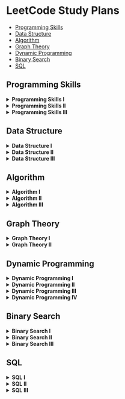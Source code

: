 # LeetCode Study Plans

-   [Programming Skills](#programming-skills)
-   [Data Structure](#data-structure)
-   [Algorithm](#algorithm)
-   [Graph Theory](#graph-theory)
-   [Dynamic Programming](#dynamic-programming)
-   [Binary Search](#binary-search)
-   [SQL](#sql)

## Programming Skills

<details>
	<summary><b>Programming Skills I</b></summary>
	<ul>
		<li>1523. Count Odd Numbers in an Interval Range - *COMPLETED*</li>
		<li>1491. Average Salary Excluding the Minimum and Maximum Salary - *COMPLETED*</li>
		<li>0191. Number of 1 Bits - *COMPLETED*</li>
		<li>1281. Subtract the Product and Sum of Digits of an Integer - *COMPLETED*</li>
		<li>0976. Largest Perimeter Triangle - *COMPLETED*</li>
		<li>1779. Find Nearest Point That Has the Same X or Y Coordinate - *COMPLETED*</li>
		<li>1822. Sign of the Product of an Array - *COMPLETED*</li>
		<li>1502. Can Make Arithmetic Progression From Sequence - *COMPLETED*</li>
		<li>0202. Happy Number - *COMPLETED*</li>
		<li>1790. Check if One String Swap Can Make Strings Equal - *COMPLETED*</li>
		<li>0589. N-ary Tree Preorder Traversal - *COMPLETED*</li>
		<li>0496. Next Greater Element I - Разобрать</li>
		<li>1232. Check If It Is a Straight Line - *COMPLETED*</li>
		<li>1588. Sum of All Odd Length Subarrays - *COMPLETED*</li>
		<li>0283. Move Zeroes - *COMPLETED*</li>
		<li>1672. Richest Customer Wealth - *COMPLETED*</li>
		<li>1572. Matrix Diagonal Sum - *COMPLETED*</li>
		<li>0566. Reshape the Matrix </li>
		<li>1768. Merge Strings Alternately - *COMPLETED*</li>
		<li>1678. Goal Parser Interpretation - *COMPLETED*</li>
		<li>0389. Find the Difference - *COMPLETED*</li>
		<li>0709. To Lower Case - *COMPLETED*</li>
		<li>1309. Decrypt String from Alphabet to Integer Mapping - *COMPLETED*</li>
		<li>0953. Verifying an Alien Dictionary - *COMPLETED*</li>
		<li>1290. Convert Binary Number in a Linked List to Integer - *COMPLETED*</li>
		<li>0876. Middle of the Linked List - *COMPLETED*</li>
		<li>0104. Maximum Depth of Binary Tree - *COMPLETED*</li>
		<li>0404. Sum of Left Leaves</li>
		<li>1356. Sort Integers by The Number of 1 Bits</li>
		<li>0232. Implement Queue using Stacks</li>
		<li>0242. Valid Anagram</li>
		<li>0217. Contains Duplicate</li>
		<li>1603. Design Parking System</li>
		<li>0303. Range Sum Query - Immutable</li>
	</ul>
</details>
<details>
	<summary><b>Programming Skills II</b></summary>
	<ul>
		<li>0896. Monotonic Array</li>
		<li>0028. Implement strStr()</li>
		<li>0110. Balanced Binary Tree</li>
		<li>0459. Repeated Substring Pattern</li>
		<li>0150. Evaluate Reverse Polish Notation</li>
		<li>0066. Plus One</li>
		<li>1367. Linked List in Binary Tree</li>
		<li>0043. Multiply Strings</li>
		<li>0067. Add Binary</li>
		<li>0989. Add to Array-Form of Integer</li>
		<li>0739. Daily Temperatures</li>
		<li>0058. Length of Last Word</li>
		<li>0048. Rotate Image</li>
		<li>1886. Determine Whether Matrix Can Be Obtained By Rotation</li>
		<li>0054. Spiral Matrix</li>
		<li>0973. K Closest Points to Origin</li>
		<li>1630. Arithmetic Subarrays</li>
		<li>0429. N-ary Tree Level Order Traversal</li>
		<li>0503. Next Greater Element II</li>
		<li>0556. Next Greater Element III</li>
		<li>1376. Time Needed to Inform All Employees</li>
		<li>0049. Group Anagrams</li>
		<li>0438. Find All Anagrams in a String</li>
		<li>0713. Subarray Product Less Than K</li>
		<li>0304. Range Sum Query 2D - Immutable</li>
		<li>0910. Smallest Range II</li>
		<li>0143. Reorder List</li>
		<li>0138. Copy List with Random Pointer</li>
		<li>0002. Add Two Numbers</li>
		<li>0445. Add Two Numbers II</li>
		<li>0061. Rotate List</li>
		<li>0173. Binary Search Tree Iterator</li>
		<li>1845. Seat Reservation Manager</li>
		<li>0860. Lemonade Change</li>
		<li>0155. Min Stack</li>
		<li>0341. Flatten Nested List Iterator</li>
		<li>1797. Design Authentication Manager</li>
		<li>0707. Design Linked List</li>
		<li>0380. Insert Delete GetRandom O(1)</li>
		<li>0622. Design Circular Queue</li>
		<li>0729. My Calendar I</li>
	</ul>
</details>
<details>
	<summary><b>Programming Skills III</b></summary>
	<ul>
		<li>1634. Add Two Polynomials Represented as Linked Lists</li>
		<li>0369. Plus One Linked List</li>
		<li>1836. Remove Duplicates From an Unsorted Linked List</li>
		<li>0426. Convert Binary Search Tree to Sorted Doubly Linked List</li>
		<li>0325. Maximum Size Subarray Sum Equals k</li>
		<li>0209. Minimum Size Subarray Sum</li>
		<li>0525. Contiguous Array</li>
		<li>1798. Maximum Number of Consecutive Values You Can Make</li>
		<li>0255. Verify Preorder Sequence in Binary Search Tree</li>
		<li>0224. Basic Calculator</li>
		<li>0901. Online Stock Span</li>
		<li>0241. Different Ways to Add Parentheses</li>
		<li>0449. Serialize and Deserialize BST</li>
		<li>0008. String to Integer (atoi)</li>
		<li>0148. Sort List</li>
		<li>0023. Merge k Sorted Lists</li>
		<li>0708. Insert into a Sorted Circular Linked List</li>
		<li>0282. Expression Add Operators</li>
		<li>0227. Basic Calculator II</li>
		<li>0772. Basic Calculator III</li>
		<li>0641. Design Circular Deque</li>
		<li>1352. Product of the Last K Numbers</li>
		<li>1597. Build Binary Expression Tree From Infix Expression</li>
		<li>0214. Shortest Palindrome</li>
		<li>0065. Valid Number</li>
		<li>0208. Implement Trie (Prefix Tree)</li>
		<li>1804. Implement Trie II (Prefix Tree)</li>
		<li>0642. Design Search Autocomplete System</li>
		<li>0295. Find Median from Data Stream</li>
		<li>0895. Maximum Frequency Stack</li>
		<li>0146. LRU Cache</li>
		<li>0211. Design Add and Search Words Data Structure</li>
		<li>0297. Serialize and Deserialize Binary Tree</li>
		<li>0281. Zigzag Iterator</li>
		<li>0348. Design Tic-Tac-Toe</li>
		<li>1166. Design File System</li>
		<li>1586. Binary Search Tree Iterator II</li>
		<li>1570. Dot Product of Two Sparse Vectors</li>
		<li>1244. Design A Leaderboard</li>
		<li>1628. Design an Expression Tree With Evaluate Function</li>
		<li>0460. LFU Cache</li>
		<li>0244. Shortest Word Distance II</li>
		<li>0353. Design Snake Game</li>
		<li>0251. Flatten 2D Vector</li>
		<li>1622. Fancy Sequence</li>
		<li>0855. Exam Room</li>
		<li>0635. Design Log Storage System</li>
		<li>0631. Design Excel Sum Formula</li>
		<li>0307. Range Sum Query - Mutable</li>
		<li>0535. Encode and Decode TinyURL</li>
		<li>0431. Encode N-ary Tree to Binary Tree</li>
		<li>0381. Insert Delete GetRandom O(1) - Duplicates allowed</li>
		<li>1396. Design Underground System</li>
		<li>0715. Range Module</li>
	</ul>
</details>

## Data Structure

<details>
	<summary><b>Data Structure I</b></summary>
	<ul>
		<li>0217. Contains Duplicate</li>
		<li>0053. Maximum Subarray</li>
		<li>0001. Two Sum</li>
		<li>0088. Merge Sorted Array</li>
		<li>0350. Intersection of Two Arrays II</li>
		<li>0121. Best Time to Buy and Sell Stock</li>
		<li>0566. Reshape the Matrix</li>
		<li>0118. Pascal's Triangle</li>
		<li>0036. Valid Sudoku</li>
		<li>0074. Search a 2D Matrix</li>
		<li>0387. First Unique Character in a String</li>
		<li>0383. Ransom Note</li>
		<li>0242. Valid Anagram</li>
		<li>0141. Linked List Cycle</li>
		<li>0021. Merge Two Sorted Lists</li>
		<li>0203. Remove Linked List Elements</li>
		<li>0206. Reverse Linked List</li>
		<li>0083. Remove Duplicates from Sorted List</li>
		<li>0020. Valid Parentheses</li>
		<li>0232. Implement Queue using Stacks</li>
		<li>0144. Binary Tree Preorder Traversal</li>
		<li>0094. Binary Tree Inorder Traversal</li>
		<li>0145. Binary Tree Postorder Traversal</li>
		<li>0102. Binary Tree Level Order Traversal</li>
		<li>0104. Maximum Depth of Binary Tree</li>
		<li>0101. Symmetric Tree</li>
		<li>0226. Invert Binary Tree</li>
		<li>0112. Path Sum</li>
		<li>0700. Search in a Binary Search Tree</li>
		<li>0701. Insert into a Binary Search Tree</li>
		<li>0098. Validate Binary Search Tree</li>
		<li>0653. Two Sum IV - Input is a BST</li>
		<li>0235. Lowest Common Ancestor of a Binary Search Tree</li>
	</ul>
</details>
<details>
	<summary><b>Data Structure II</b></summary>
	<ul>
		<li>0136. Single Number</li>
		<li>0169. Majority Element</li>
		<li>0015. 3Sum</li>
		<li>0075. Sort Colors</li>
		<li>0056. Merge Intervals</li>
		<li>0706. Design HashMap</li>
		<li>0119. Pascal's Triangle II</li>
		<li>0048. Rotate Image</li>
		<li>0059. Spiral Matrix II</li>
		<li>0240. Search a 2D Matrix II</li>
		<li>0435. Non-overlapping Intervals</li>
		<li>0334. Increasing Triplet Subsequence</li>
		<li>0238. Product of Array Except Self</li>
		<li>0560. Subarray Sum Equals K</li>
		<li>0415. Add Strings</li>
		<li>0409. Longest Palindrome</li>
		<li>0290. Word Pattern</li>
		<li>0763. Partition Labels</li>
		<li>0049. Group Anagrams</li>
		<li>0043. Multiply Strings</li>
		<li>0187. Repeated DNA Sequences</li>
		<li>0005. Longest Palindromic Substring</li>
		<li>0002. Add Two Numbers</li>
		<li>0142. Linked List Cycle II</li>
		<li>0160. Intersection of Two Linked Lists</li>
		<li>0082. Remove Duplicates from Sorted List II</li>
		<li>0024. Swap Nodes in Pairs</li>
		<li>0707. Design Linked List</li>
		<li>0025. Reverse Nodes in k-Group</li>
		<li>0143. Reorder List</li>
		<li>0155. Min Stack</li>
		<li>1249. Minimum Remove to Make Valid Parentheses</li>
		<li>1823. Find the Winner of the Circular Game</li>
		<li>0108. Convert Sorted Array to Binary Search Tree</li>
		<li>0105. Construct Binary Tree from Preorder and Inorder Traversal</li>
		<li>0103. Binary Tree Zigzag Level Order Traversal</li>
		<li>0199. Binary Tree Right Side View</li>
		<li>0113. Path Sum II</li>
		<li>0450. Delete Node in a BST</li>
		<li>0230. Kth Smallest Element in a BST</li>
		<li>0173. Binary Search Tree Iterator</li>
		<li>0236. Lowest Common Ancestor of a Binary Tree</li>
		<li>0297. Serialize and Deserialize Binary Tree</li>
		<li>0997. Find the Town Judge</li>
		<li>1557. Minimum Number of Vertices to Reach All Nodes</li>
		<li>0841. Keys and Rooms</li>
		<li>0215. Kth Largest Element in an Array</li>
		<li>0347. Top K Frequent Elements</li>
		<li>0451. Sort Characters By Frequency</li>
		<li>0973. K Closest Points to Origin</li>
	</ul>
</details>
<details>
	<summary><b>Data Structure III</b></summary>
	<ul>
		<li>0325. Maximum Size Subarray Sum Equals k</li>
		<li>1151. Minimum Swaps to Group All 1's Together</li>
		<li>1588. Sum of All Odd Length Subarrays</li>
		<li>0452. Minimum Number of Arrows to Burst Balloons</li>
		<li>0128. Longest Consecutive Sequence</li>
		<li>0454. 4Sum II</li>
		<li>0448. Find All Numbers Disappeared in an Array</li>
		<li>1427. Perform String Shifts</li>
		<li>0409. Longest Palindrome</li>
		<li>0187. Repeated DNA Sequences</li>
		<li>0005. Longest Palindromic Substring</li>
		<li>0044. Wildcard Matching</li>
		<li>0214. Shortest Palindrome</li>
		<li>1634. Add Two Polynomials Represented as Linked Lists</li>
		<li>0369. Plus One Linked List</li>
		<li>0148. Sort List</li>
		<li>0138. Copy List with Random Pointer</li>
		<li>0430. Flatten a Multilevel Doubly Linked List</li>
		<li>0281. Zigzag Iterator</li>
		<li>0394. Decode String</li>
		<li>0739. Daily Temperatures</li>
		<li>0042. Trapping Rain Water</li>
		<li>0402. Remove K Digits</li>
		<li>0456. 132 Pattern</li>
		<li>0084. Largest Rectangle in Histogram</li>
		<li>0862. Shortest Subarray with Sum at Least K</li>
		<li>1602. Find Nearest Right Node in Binary Tree</li>
		<li>1469. Find All The Lonely Nodes</li>
		<li>1522. Diameter of N-Ary Tree</li>
		<li>0337. House Robber III</li>
		<li>1325. Delete Leaves With a Given Value</li>
		<li>0366. Find Leaves of Binary Tree</li>
		<li>0124. Binary Tree Maximum Path Sum</li>
		<li>0968. Binary Tree Cameras</li>
		<li>0886. Possible Bipartition</li>
		<li>0787. Cheapest Flights Within K Stops</li>
		<li>0261. Graph Valid Tree</li>
		<li>0547. Number of Provinces</li>
		<li>0990. Satisfiability of Equality Equations</li>
		<li>1319. Number of Operations to Make Network Connected</li>
		<li>0305. Number of Islands II</li>
		<li>1579. Remove Max Number of Edges to Keep Graph Fully Traversable</li>
		<li>0323. Number of Connected Components in an Undirected Graph</li>
		<li>1101. The Earliest Moment When Everyone Become Friends</li>
		<li>0253. Meeting Rooms II</li>
		<li>0023. Merge k Sorted Lists</li>
		<li>0378. Kth Smallest Element in a Sorted Matrix</li>
		<li>0295. Find Median from Data Stream</li>
		<li>0358. Rearrange String k Distance Apart</li>
		<li>0759. Employee Free Time</li>
		<li>0218. The Skyline Problem</li>
		<li>1756. Design Most Recently Used Queue</li>
		<li>0729. My Calendar I</li>
		<li>1606. Find Servers That Handled Most Number of Requests</li>
		<li>0208. Implement Trie (Prefix Tree)</li>
		<li>0211. Design Add and Search Words Data Structure</li>
		<li>1858. Longest Word With All Prefixes</li>
		<li>0212. Word Search II</li>
		<li>0336. Palindrome Pairs</li>
		<li>0642. Design Search Autocomplete System</li>
	</ul>
</details>

## Algorithm

<details>
	<summary><b>Algorithm I</b></summary>
	<ul>
		<li>0704. Binary Search</li>
		<li>0278. First Bad Version</li>
		<li>0035. Search Insert Position</li>
		<li>0977. Squares of a Sorted Array</li>
		<li>0189. Rotate Array</li>
		<li>0283. Move Zeroes</li>
		<li>0167. Two Sum II - Input Array Is Sorted</li>
		<li>0344. Reverse String</li>
		<li>0557. Reverse Words in a String III</li>
		<li>0876. Middle of the Linked List</li>
		<li>0019. Remove Nth Node From End of List</li>
		<li>0003. Longest Substring Without Repeating Characters</li>
		<li>0567. Permutation in String</li>
		<li>0733. Flood Fill</li>
		<li>0695. Max Area of Island</li>
		<li>0617. Merge Two Binary Trees</li>
		<li>0116. Populating Next Right Pointers in Each Node</li>
		<li>0542. 01 Matrix</li>
		<li>0994. Rotting Oranges</li>
		<li>0021. Merge Two Sorted Lists</li>
		<li>0206. Reverse Linked List</li>
		<li>0077. Combinations</li>
		<li>0046. Permutations</li>
		<li>0784. Letter Case Permutation</li>
		<li>0070. Climbing Stairs</li>
		<li>0198. House Robber</li>
		<li>0120. Triangle</li>
		<li>0231. Power of Two</li>
		<li>0191. Number of 1 Bits</li>
		<li>0190. Reverse Bits</li>
		<li>0136. Single Number</li>
	</ul>
</details>
<details>
	<summary><b>Algorithm II</b></summary>
	<ul>
		<li>0034. Find First and Last Position of Element in Sorted Array</li>
		<li>0033. Search in Rotated Sorted Array</li>
		<li>0074. Search a 2D Matrix</li>
		<li>0153. Find Minimum in Rotated Sorted Array</li>
		<li>0162. Find Peak Element</li>
		<li>0082. Remove Duplicates from Sorted List II</li>
		<li>0015. 3Sum</li>
		<li>0844. Backspace String Compare</li>
		<li>0986. Interval List Intersections</li>
		<li>0011. Container With Most Water</li>
		<li>0438. Find All Anagrams in a String</li>
		<li>0713. Subarray Product Less Than K</li>
		<li>0209. Minimum Size Subarray Sum</li>
		<li>0200. Number of Islands</li>
		<li>0547. Number of Provinces</li>
		<li>0117. Populating Next Right Pointers in Each Node II</li>
		<li>0572. Subtree of Another Tree</li>
		<li>1091. Shortest Path in Binary Matrix</li>
		<li>0130. Surrounded Regions</li>
		<li>0797. All Paths From Source to Target</li>
		<li>0078. Subsets</li>
		<li>0090. Subsets II</li>
		<li>0047. Permutations II</li>
		<li>0039. Combination Sum</li>
		<li>0040. Combination Sum II</li>
		<li>0017. Letter Combinations of a Phone Number</li>
		<li>0022. Generate Parentheses</li>
		<li>0079. Word Search</li>
		<li>0213. House Robber II</li>
		<li>0055. Jump Game</li>
		<li>0045. Jump Game II</li>
		<li>0062. Unique Paths</li>
		<li>0005. Longest Palindromic Substring</li>
		<li>0413. Arithmetic Slices</li>
		<li>0091. Decode Ways</li>
		<li>0139. Word Break</li>
		<li>0300. Longest Increasing Subsequence</li>
		<li>0673. Number of Longest Increasing Subsequence</li>
		<li>1143. Longest Common Subsequence</li>
		<li>0583. Delete Operation for Two Strings</li>
		<li>0072. Edit Distance</li>
		<li>0322. Coin Change</li>
		<li>0343. Integer Break</li>
		<li>0201. Bitwise AND of Numbers Range</li>
		<li>0384. Shuffle an Array</li>
		<li>0202. Happy Number</li>
		<li>0149. Max Points on a Line</li>
	</ul>
</details>
<details>
	<summary><b>Algorithm III</b></summary>
	<ul>
		<li>1060. Missing Element in Sorted Array</li>
		<li>1901. Find a Peak Element II</li>
		<li>1231. Divide Chocolate</li>
		<li>1182. Shortest Distance to Target Color</li>
		<li>1229. Meeting Scheduler</li>
		<li>0287. Find the Duplicate Number</li>
		<li>0042. Trapping Rain Water</li>
		<li>1868. Product of Two Run-Length Encoded Arrays</li>
		<li>0159. Longest Substring with At Most Two Distinct Characters</li>
		<li>0340. Longest Substring with At Most K Distinct Characters</li>
		<li>1004. Max Consecutive Ones III</li>
		<li>0239. Sliding Window Maximum</li>
		<li>0076. Minimum Window Substring</li>
		<li>0286. Walls and Gates</li>
		<li>0417. Pacific Atlantic Water Flow</li>
		<li>1469. Find All The Lonely Nodes</li>
		<li>0582. Kill Process</li>
		<li>0863. All Nodes Distance K in Binary Tree</li>
		<li>0752. Open the Lock</li>
		<li>1319. Number of Operations to Make Network Connected</li>
		<li>1368. Minimum Cost to Make at Least One Valid Path in a Grid</li>
		<li>1192. Critical Connections in a Network</li>
		<li>0254. Factor Combinations</li>
		<li>0394. Decode String</li>
		<li>0051. N-Queens</li>
		<li>0037. Sudoku Solver</li>
		<li>0010. Regular Expression Matching</li>
		<li>0241. Different Ways to Add Parentheses</li>
		<li>0301. Remove Invalid Parentheses</li>
		<li>0489. Robot Room Cleaner</li>
		<li>0053. Maximum Subarray</li>
		<li>0004. Median of Two Sorted Arrays</li>
		<li>0315. Count of Smaller Numbers After Self</li>
		<li>0309. Best Time to Buy and Sell Stock with Cooldown</li>
		<li>0714. Best Time to Buy and Sell Stock with Transaction Fee</li>
		<li>0410. Split Array Largest Sum</li>
		<li>0337. House Robber III</li>
		<li>0221. Maximal Square</li>
		<li>0085. Maximal Rectangle</li>
		<li>0486. Predict the Winner</li>
		<li>0131. Palindrome Partitioning</li>
		<li>0132. Palindrome Partitioning II</li>
		<li>0416. Partition Equal Subset Sum</li>
		<li>0983. Minimum Cost For Tickets</li>
		<li>0123. Best Time to Buy and Sell Stock III</li>
		<li>0174. Dungeon Game</li>
		<li>0207. Course Schedule</li>
		<li>0210. Course Schedule II</li>
		<li>0310. Minimum Height Trees</li>
		<li>0329. Longest Increasing Path in a Matrix</li>
		<li>1136. Parallel Courses</li>
		<li>0269. Alien Dictionary</li>
		<li>0260. Single Number III</li>
		<li>0864. Shortest Path to Get All Keys</li>
		<li>0995. Minimum Number of K Consecutive Bit Flips</li>
		<li>1396. Design Underground System</li>
		<li>0146. LRU Cache</li>
		<li>0981. Time Based Key-Value Store</li>
		<li>0715. Range Module</li>
		<li>0460. LFU Cache</li>
	</ul>
</details>

## Graph Theory

<details>
	<summary><b>Graph Theory I</b></summary>
	<ul>
		<li>0733. Flood Fill</li>
		<li>0200. Number of Islands</li>
		<li>0695. Max Area of Island</li>
		<li>1254. Number of Closed Islands</li>
		<li>1020. Number of Enclaves</li>
		<li>1905. Count Sub Islands</li>
		<li>1162. As Far from Land as Possible</li>
		<li>0417. Pacific Atlantic Water Flow</li>
		<li>1091. Shortest Path in Binary Matrix</li>
		<li>0542. 01 Matrix</li>
		<li>0934. Shortest Bridge</li>
		<li>1926. Nearest Exit from Entrance in Maze</li>
		<li>0797. All Paths From Source to Target</li>
		<li>0841. Keys and Rooms</li>
		<li>0547. Number of Provinces</li>
		<li>1319. Number of Operations to Make Network Connected</li>
		<li>1376. Time Needed to Inform All Employees</li>
		<li>0802. Find Eventual Safe States</li>
		<li>1129. Shortest Path with Alternating Colors</li>
		<li>1466. Reorder Routes to Make All Paths Lead to the City Zero</li>
		<li>0847. Shortest Path Visiting All Nodes</li>
		<li>1306. Jump Game III</li>
		<li>1654. Minimum Jumps to Reach Home</li>
		<li>0365. Water and Jug Problem</li>
		<li>0433. Minimum Genetic Mutation</li>
		<li>0752. Open the Lock</li>
		<li>0127. Word Ladder</li>
		<li>0997. Find the Town Judge</li>
		<li>1557. Minimum Number of Vertices to Reach All Nodes</li>
		<li>1615. Maximal Network Rank</li>
		<li>0886. Possible Bipartition</li>
		<li>0785. Is Graph Bipartite?</li>
	</ul>
</details>
<details>
	<summary><b>Graph Theory II</b></summary>
	<ul>
		<li>0261. Graph Valid Tree</li>
		<li>0684. Redundant Connection</li>
		<li>0685. Redundant Connection II</li>
		<li>1579. Remove Max Number of Edges to Keep Graph Fully Traversable</li>
		<li>1101. The Earliest Moment When Everyone Become Friends</li>
		<li>0990. Satisfiability of Equality Equations</li>
		<li>1061. Lexicographically Smallest Equivalent String</li>
		<li>0737. Sentence Similarity II</li>
		<li>1258. Synonymous Sentences</li>
		<li>1202. Smallest String With Swaps</li>
		<li>0721. Accounts Merge</li>
		<li>0839. Similar String Groups</li>
		<li>0305. Number of Islands II</li>
		<li>0924. Minimize Malware Spread</li>
		<li>0928. Minimize Malware Spread II</li>
		<li>1627. Graph Connectivity With Threshold</li>
		<li>1697. Checking Existence of Edge Length Limited Paths</li>
		<li>0352. Data Stream as Disjoint Intervals</li>
		<li>0207. Course Schedule</li>
		<li>0210. Course Schedule II</li>
		<li>0310. Minimum Height Trees</li>
		<li>1136. Parallel Courses</li>
		<li>0269. Alien Dictionary</li>
		<li>1857. Largest Color Value in a Directed Graph</li>
		<li>1591. Strange Printer II</li>
		<li>1203. Sort Items by Groups Respecting Dependencies</li>
		<li>1135. Connecting Cities With Minimum Cost</li>
		<li>1584. Min Cost to Connect All Points</li>
		<li>1168. Optimize Water Distribution in a Village</li>
		<li>0778. Swim in Rising Water</li>
		<li>1489. Find Critical and Pseudo-Critical Edges in Minimum Spanning Tree</li>
		<li>0787. Cheapest Flights Within K Stops</li>
		<li>1631. Path With Minimum Effort</li>
		<li>1514. Path with Maximum Probability</li>
		<li>1928. Minimum Cost to Reach Destination in Time</li>
		<li>1368. Minimum Cost to Make at Least One Valid Path in a Grid</li>
		<li>0743. Network Delay Time</li>
		<li>0505. The Maze II</li>
		<li>0499. The Maze III</li>
		<li>1334. Find the City With the Smallest Number of Neighbors at a Threshold Distance</li>
		<li>1462. Course Schedule IV</li>
		<li>1786. Number of Restricted Paths From First to Last Node</li>
		<li>0323. Number of Connected Components in an Undirected Graph</li>
		<li>0490. The Maze</li>
		<li>0317. Shortest Distance from All Buildings</li>
		<li>1263. Minimum Moves to Move a Box to Their Target Location</li>
		<li>1345. Jump Game IV</li>
		<li>0864. Shortest Path to Get All Keys</li>
		<li>0913. Cat and Mouse</li>
		<li>0694. Number of Distinct Islands</li>
		<li>0834. Sum of Distances in Tree</li>
		<li>1494. Parallel Courses II</li>
		<li>1192. Critical Connections in a Network</li>
	</ul>
</details>

## Dynamic Programming

<details>
	<summary><b>Dynamic Programming I</b></summary>
	<ul>
		<li>0509. Fibonacci Number</li>
		<li>1137. N-th Tribonacci Number</li>
		<li>0070. Climbing Stairs</li>
		<li>0746. Min Cost Climbing Stairs</li>
		<li>0198. House Robber</li>
		<li>0213. House Robber II</li>
		<li>0740. Delete and Earn</li>
		<li>0055. Jump Game</li>
		<li>0045. Jump Game II</li>
		<li>0053. Maximum Subarray</li>
		<li>0918. Maximum Sum Circular Subarray</li>
		<li>0152. Maximum Product Subarray</li>
		<li>1567. Maximum Length of Subarray With Positive Product</li>
		<li>1014. Best Sightseeing Pair</li>
		<li>0121. Best Time to Buy and Sell Stock</li>
		<li>0122. Best Time to Buy and Sell Stock II</li>
		<li>0309. Best Time to Buy and Sell Stock with Cooldown</li>
		<li>0714. Best Time to Buy and Sell Stock with Transaction Fee</li>
		<li>0139. Word Break</li>
		<li>0042. Trapping Rain Water</li>
		<li>0413. Arithmetic Slices</li>
		<li>0091. Decode Ways</li>
		<li>0264. Ugly Number II</li>
		<li>0096. Unique Binary Search Trees</li>
		<li>0118. Pascal's Triangle</li>
		<li>0119. Pascal's Triangle II</li>
		<li>0931. Minimum Falling Path Sum</li>
		<li>0120. Triangle</li>
		<li>1314. Matrix Block Sum</li>
		<li>0304. Range Sum Query 2D - Immutable</li>
		<li>0062. Unique Paths</li>
		<li>0063. Unique Paths II</li>
		<li>0064. Minimum Path Sum</li>
		<li>0221. Maximal Square</li>
		<li>0005. Longest Palindromic Substring</li>
		<li>0516. Longest Palindromic Subsequence</li>
		<li>0300. Longest Increasing Subsequence</li>
		<li>0376. Wiggle Subsequence</li>
		<li>0392. Is Subsequence</li>
		<li>1143. Longest Common Subsequence</li>
		<li>0072. Edit Distance</li>
		<li>0322. Coin Change</li>
		<li>0518. Coin Change 2</li>
		<li>0377. Combination Sum IV</li>
		<li>0343. Integer Break</li>
		<li>0279. Perfect Squares</li>
	</ul>
</details>
<details>
	<summary><b>Dynamic Programming II</b></summary>
	<ul>
		<li>0509. Fibonacci Number</li>
		<li>0070. Climbing Stairs</li>
		<li>0746. Min Cost Climbing Stairs</li>
		<li>0053. Maximum Subarray</li>
		<li>0198. House Robber</li>
		<li>0213. House Robber II</li>
		<li>0256. Paint House</li>
		<li>0265. Paint House II</li>
		<li>0121. Best Time to Buy and Sell Stock</li>
		<li>0714. Best Time to Buy and Sell Stock with Transaction Fee</li>
		<li>0309. Best Time to Buy and Sell Stock with Cooldown</li>
		<li>0152. Maximum Product Subarray</li>
		<li>0487. Max Consecutive Ones II</li>
		<li>0376. Wiggle Subsequence</li>
		<li>1746. Maximum Subarray Sum After One Operation</li>
		<li>1230. Toss Strange Coins</li>
		<li>1143. Longest Common Subsequence</li>
		<li>1035. Uncrossed Lines</li>
		<li>0712. Minimum ASCII Delete Sum for Two Strings</li>
		<li>0300. Longest Increasing Subsequence</li>
		<li>0673. Number of Longest Increasing Subsequence</li>
		<li>1048. Longest String Chain</li>
		<li>0646. Maximum Length of Pair Chain</li>
		<li>0368. Largest Divisible Subset</li>
		<li>0647. Palindromic Substrings</li>
		<li>0005. Longest Palindromic Substring</li>
		<li>1055. Shortest Way to Form String</li>
		<li>0516. Longest Palindromic Subsequence</li>
		<li>0064. Minimum Path Sum</li>
		<li>0562. Longest Line of Consecutive One in Matrix</li>
		<li>1182. Shortest Distance to Target Color</li>
		<li>0343. Integer Break</li>
		<li>0238. Product of Array Except Self</li>
		<li>0139. Word Break</li>
		<li>0254. Factor Combinations</li>
		<li>0329. Longest Increasing Path in a Matrix</li>
		<li>0062. Unique Paths</li>
		<li>0063. Unique Paths II</li>
		<li>0576. Out of Boundary Paths</li>
		<li>0650. 2 Keys Keyboard</li>
		<li>0361. Bomb Enemy</li>
		<li>0096. Unique Binary Search Trees</li>
		<li>1130. Minimum Cost Tree From Leaf Values</li>
		<li>0322. Coin Change</li>
		<li>0518. Coin Change 2</li>
		<li>0039. Combination Sum</li>
		<li>0279. Perfect Squares</li>
		<li>0416. Partition Equal Subset Sum</li>
		<li>0494. Target Sum</li>
	</ul>
</details>
<details>
	<summary><b>Dynamic Programming III</b></summary>
	<ul>
		<li>1884. Egg Drop With 2 Eggs and N Floors</li>
		<li>0887. Super Egg Drop</li>
		<li>0123. Best Time to Buy and Sell Stock III</li>
		<li>0188. Best Time to Buy and Sell Stock IV</li>
		<li>1751. Maximum Number of Events That Can Be Attended II</li>
		<li>1235. Maximum Profit in Job Scheduling</li>
		<li>1259. Handshakes That Don't Cross</li>
		<li>1478. Allocate Mailboxes</li>
		<li>0115. Distinct Subsequences</li>
		<li>0435. Non-overlapping Intervals</li>
		<li>0452. Minimum Number of Arrows to Burst Balloons</li>
		<li>0072. Edit Distance</li>
		<li>1682. Longest Palindromic Subsequence II</li>
		<li>1062. Longest Repeating Substring</li>
		<li>1092. Shortest Common Supersequence</li>
		<li>0010. Regular Expression Matching</li>
		<li>1216. Valid Palindrome III</li>
		<li>0727. Minimum Window Subsequence</li>
		<li>0741. Cherry Pickup</li>
		<li>1463. Cherry Pickup II</li>
		<li>0140. Word Break II</li>
		<li>0351. Android Unlock Patterns</li>
		<li>0688. Knight Probability in Chessboard</li>
		<li>0750. Number Of Corner Rectangles</li>
		<li>0651. 4 Keys Keyboard</li>
		<li>0634. Find the Derangement of An Array</li>
		<li>1692. Count Ways to Distribute Candies</li>
		<li>0418. Sentence Screen Fitting</li>
		<li>0312. Burst Balloons</li>
		<li>1246. Palindrome Removal</li>
		<li>0040. Combination Sum II</li>
		<li>0983. Minimum Cost For Tickets</li>
		<li>1049. Last Stone Weight II</li>
		<li>0879. Profitable Schemes</li>
		<li>0486. Predict the Winner</li>
		<li>1406. Stone Game III</li>
		<li>1510. Stone Game IV</li>
		<li>0464. Can I Win</li>
		<li>1140. Stone Game II</li>
		<li>0698. Partition to K Equal Sum Subsets</li>
		<li>1066. Campus Bikes II</li>
		<li>1434. Number of Ways to Wear Different Hats to Each Other</li>
		<li>0902. Numbers At Most N Given Digit Set</li>
		<li>0600. Non-negative Integers without Consecutive Ones</li>
		<li>1067. Digit Count in Range</li>
		<li>0298. Binary Tree Longest Consecutive Sequence</li>
		<li>0549. Binary Tree Longest Consecutive Sequence II</li>
		<li>0333. Largest BST Subtree</li>
		<li>1273. Delete Tree Nodes</li>
		<li>0568. Maximum Vacation Days</li>
	</ul>
</details>
<details>
	<summary><b>Dynamic Programming IV</b></summary>
	<ul>
		<li>0123. Best Time to Buy and Sell Stock III</li>
		<li>0188. Best Time to Buy and Sell Stock IV</li>
		<li>1751. Maximum Number of Events That Can Be Attended II</li>
		<li>1235. Maximum Profit in Job Scheduling</li>
		<li>1259. Handshakes That Don't Cross</li>
		<li>1478. Allocate Mailboxes</li>
		<li>0032. Longest Valid Parentheses</li>
		<li>1105. Filling Bookcase Shelves</li>
		<li>1277. Count Square Submatrices with All Ones</li>
		<li>0361. Bomb Enemy</li>
		<li>1155. Number of Dice Rolls With Target Sum</li>
		<li>1269. Number of Ways to Stay in the Same Place After Some Steps</li>
		<li>1575. Count All Possible Routes</li>
		<li>1639. Number of Ways to Form a Target String Given a Dictionary</li>
		<li>0940. Distinct Subsequences II</li>
		<li>1866. Number of Ways to Rearrange Sticks With K Sticks Visible</li>
		<li>1420. Build Array Where You Can Find The Maximum Exactly K Comparisons</li>
		<li>0688. Knight Probability in Chessboard</li>
		<li>0837. New 21 Game</li>
		<li>1547. Minimum Cost to Cut a Stick</li>
		<li>1312. Minimum Insertion Steps to Make a String Palindrome</li>
		<li>1278. Palindrome Partitioning III</li>
		<li>1000. Minimum Cost to Merge Stones</li>
		<li>0664. Strange Printer</li>
		<li>0546. Remove Boxes</li>
		<li>0294. Flip Game II</li>
		<li>1406. Stone Game III</li>
		<li>1510. Stone Game IV</li>
		<li>1140. Stone Game II</li>
		<li>0526. Beautiful Arrangement</li>
		<li>1879. Minimum XOR Sum of Two Arrays</li>
		<li>0980. Unique Paths III</li>
		<li>0847. Shortest Path Visiting All Nodes</li>
		<li>1125. Smallest Sufficient Team</li>
		<li>0691. Stickers to Spell Word</li>
		<li>1655. Distribute Repeating Integers</li>
		<li>1349. Maximum Students Taking Exam</li>
		<li>1434. Number of Ways to Wear Different Hats to Each Other</li>
		<li>1799. Maximize Score After N Operations</li>
		<li>1815. Maximum Number of Groups Getting Fresh Donuts</li>
		<li>1012. Numbers With Repeated Digits</li>
		<li>1067. Digit Count in Range</li>
		<li>0865. Smallest Subtree with all the Deepest Nodes</li>
		<li>1372. Longest ZigZag Path in a Binary Tree</li>
		<li>0894. All Possible Full Binary Trees</li>
		<li>0337. House Robber III</li>
		<li>0124. Binary Tree Maximum Path Sum</li>
		<li>1130. Minimum Cost Tree From Leaf Values</li>
		<li>0968. Binary Tree Cameras</li>
		<li>1483. Kth Ancestor of a Tree Node</li>
		<li>1425. Constrained Subsequence Sum</li>
		<li>0446. Arithmetic Slices II - Subsequence</li>
		<li>0975. Odd Even Jump</li>
		<li>1687. Delivering Boxes from Storage to Ports</li>
		<li>1055. Shortest Way to Form String</li>
		<li>0174. Dungeon Game</li>
		<li>0514. Freedom Trail</li>
		<li>1473. Paint House III</li>
		<li>0471. Encode String with Shortest Length</li>
		<li>1240. Tiling a Rectangle with the Fewest Squares</li>
	</ul>
</details>

## Binary Search

<details>
	<summary><b>Binary Search I</b></summary>
	<ul>
		<li>0704. Binary Search</li>
		<li>0374. Guess Number Higher or Lower</li>
		<li>0035. Search Insert Position</li>
		<li>0852. Peak Index in a Mountain Array</li>
		<li>0367. Valid Perfect Square</li>
		<li>1385. Find the Distance Value Between Two Arrays</li>
		<li>0069. Sqrt(x)</li>
		<li>0744. Find Smallest Letter Greater Than Target</li>
		<li>0278. First Bad Version</li>
		<li>0034. Find First and Last Position of Element in Sorted Array</li>
		<li>0441. Arranging Coins</li>
		<li>1539. Kth Missing Positive Number</li>
		<li>0167. Two Sum II - Input Array Is Sorted</li>
		<li>1608. Special Array With X Elements Greater Than or Equal X</li>
		<li>1351. Count Negative Numbers in a Sorted Matrix</li>
		<li>0074. Search a 2D Matrix</li>
		<li>1337. The K Weakest Rows in a Matrix</li>
		<li>1346. Check If N and Its Double Exist</li>
		<li>0350. Intersection of Two Arrays II</li>
		<li>0633. Sum of Square Numbers</li>
		<li>1855. Maximum Distance Between a Pair of Values</li>
		<li>0033. Search in Rotated Sorted Array</li>
		<li>0153. Find Minimum in Rotated Sorted Array</li>
	</ul>
</details>
<details>
	<summary><b>Binary Search II</b></summary>
	<ul>
		<li>0209. Minimum Size Subarray Sum</li>
		<li>0611. Valid Triangle Number</li>
		<li>0658. Find K Closest Elements</li>
		<li>1894. Find the Student that Will Replace the Chalk</li>
		<li>0300. Longest Increasing Subsequence</li>
		<li>1760. Minimum Limit of Balls in a Bag</li>
		<li>0875. Koko Eating Bananas</li>
		<li>1552. Magnetic Force Between Two Balls</li>
		<li>0287. Find the Duplicate Number</li>
		<li>1283. Find the Smallest Divisor Given a Threshold</li>
		<li>1898. Maximum Number of Removable Characters</li>
		<li>1870. Minimum Speed to Arrive on Time</li>
		<li>1482. Minimum Number of Days to Make m Bouquets</li>
		<li>1818. Minimum Absolute Sum Difference</li>
		<li>0240. Search a 2D Matrix II</li>
		<li>0275. H-Index II</li>
		<li>1838. Frequency of the Most Frequent Element</li>
		<li>0540. Single Element in a Sorted Array</li>
		<li>0222. Count Complete Tree Nodes</li>
		<li>1712. Ways to Split Array Into Three Subarrays</li>
		<li>0826. Most Profit Assigning Work</li>
		<li>0436. Find Right Interval</li>
		<li>0081. Search in Rotated Sorted Array II</li>
		<li>0162. Find Peak Element</li>
		<li>0154. Find Minimum in Rotated Sorted Array II</li>
		<li>0528. Random Pick with Weight</li>
		<li>1508. Range Sum of Sorted Subarray Sums</li>
		<li>1574. Shortest Subarray to be Removed to Make Array Sorted</li>
		<li>1292. Maximum Side Length of a Square with Sum Less than or Equal to Threshold</li>
		<li>1498. Number of Subsequences That Satisfy the Given Sum Condition</li>
		<li>0981. Time Based Key-Value Store</li>
		<li>1300. Sum of Mutated Array Closest to Target</li>
		<li>1802. Maximum Value at a Given Index in a Bounded Array</li>
		<li>1901. Find a Peak Element II</li>
		<li>1146. Snapshot Array</li>
		<li>1488. Avoid Flood in The City</li>
		<li>1562. Find Latest Group of Size M</li>
		<li>1648. Sell Diminishing-Valued Colored Balls</li>
		<li>1201. Ugly Number III</li>
		<li>0911. Online Election</li>
	</ul>
</details>
<details>
	<summary><b>Binary Search III</b></summary>
	<ul>
		<li>1213. Intersection of Three Sorted Arrays</li>
		<li>1099. Two Sum Less Than K</li>
		<li>1150. Check If a Number Is Majority Element in a Sorted Array</li>
		<li>1428. Leftmost Column with at Least a One</li>
		<li>0702. Search in a Sorted Array of Unknown Size</li>
		<li>1011. Capacity To Ship Packages Within D Days</li>
		<li>1533. Find the Index of the Large Integer</li>
		<li>1060. Missing Element in Sorted Array</li>
		<li>0270. Closest Binary Search Tree Value</li>
		<li>1231. Divide Chocolate</li>
		<li>1891. Cutting Ribbons</li>
		<li>1885. Count Pairs in Two Arrays</li>
		<li>1618. Maximum Font to Fit a Sentence in a Screen</li>
		<li>0793. Preimage Size of Factorial Zeroes Function</li>
		<li>1198. Find Smallest Common Element in All Rows</li>
		<li>0668. Kth Smallest Number in Multiplication Table</li>
		<li>0719. Find K-th Smallest Pair Distance</li>
		<li>1751. Maximum Number of Events That Can Be Attended II</li>
		<li>1671. Minimum Number of Removals to Make Mountain Array</li>
		<li>0786. K-th Smallest Prime Fraction</li>
		<li>1182. Shortest Distance to Target Color</li>
		<li>1793. Maximum Score of a Good Subarray</li>
		<li>1095. Find in Mountain Array</li>
		<li>0004. Median of Two Sorted Arrays</li>
		<li>1235. Maximum Profit in Job Scheduling</li>
		<li>1713. Minimum Operations to Make a Subsequence</li>
		<li>1439. Find the Kth Smallest Sum of a Matrix With Sorted Rows</li>
		<li>1847. Closest Room</li>
		<li>0363. Max Sum of Rectangle No Larger Than K</li>
		<li>1862. Sum of Floored Pairs</li>
		<li>0644. Maximum Average Subarray II</li>
		<li>1889. Minimum Space Wasted From Packaging</li>
		<li>0710. Random Pick with Blacklist</li>
		<li>0352. Data Stream as Disjoint Intervals</li>
		<li>0778. Swim in Rising Water</li>
		<li>0378. Kth Smallest Element in a Sorted Matrix</li>
		<li>0774. Minimize Max Distance to Gas Station</li>
		<li>1187. Make Array Strictly Increasing</li>
		<li>1062. Longest Repeating Substring</li>
		<li>1044. Longest Duplicate Substring</li>
		<li>0718. Maximum Length of Repeated Subarray</li>
		<li>0887. Super Egg Drop</li>
		<li>1521. Find a Value of a Mysterious Function Closest to Target</li>
		<li>1157. Online Majority Element In Subarray</li>
		<li>0302. Smallest Rectangle Enclosing Black Pixels</li>
		<li>1631. Path With Minimum Effort</li>
		<li>1782. Count Pairs Of Nodes</li>
	</ul>
</details>

## SQL

<details>
	<summary><b>SQL I</b></summary>
	<ul>
		<li>0595. Big Countries</li>
		<li>1757. Recyclable and Low Fat Products</li>
		<li>0584. Find Customer Referee</li>
		<li>0183. Customers Who Never Order</li>
		<li>1873. Calculate Special Bonus</li>
		<li>0627. Swap Salary</li>
		<li>0196. Delete Duplicate Emails</li>
		<li>1667. Fix Names in a Table</li>
		<li>1484. Group Sold Products By The Date</li>
		<li>1527. Patients With a Condition</li>
		<li>1965. Employees With Missing Information</li>
		<li>1795. Rearrange Products Table</li>
		<li>0608. Tree Node</li>
		<li>0176. Second Highest Salary</li>
		<li>0175. Combine Two Tables</li>
		<li>1581. Customer Who Visited but Did Not Make Any Transactions</li>
		<li>1148. Article Views I</li>
		<li>0197. Rising Temperature</li>
		<li>0607. Sales Person</li>
		<li>1141. User Activity for the Past 30 Days I</li>
		<li>1693. Daily Leads and Partners</li>
		<li>1729. Find Followers Count</li>
		<li>0586. Customer Placing the Largest Number of Orders</li>
		<li>0511. Game Play Analysis I</li>
		<li>1890. The Latest Login in 2020</li>
		<li>1741. Find Total Time Spent by Each Employee</li>
		<li>1393. Capital Gain/Loss</li>
		<li>1407. Top Travellers</li>
		<li>1158. Market Analysis I</li>
		<li>0182. Duplicate Emails</li>
		<li>1050. Actors and Directors Who Cooperated At Least Three Times</li>
		<li>1587. Bank Account Summary II</li>
		<li>1084. Sales Analysis III</li>
	</ul>
</details>
<details>
	<summary><b>SQL II</b></summary>
	<ul>
		<li>1699. Number of Calls Between Two Persons</li>
		<li>1251. Average Selling Price</li>
		<li>1571. Warehouse Manager</li>
		<li>1445. Apples & Oranges</li>
		<li>1193. Monthly Transactions I</li>
		<li>1633. Percentage of Users Attended a Contest</li>
		<li>1173. Immediate Food Delivery I</li>
		<li>1211. Queries Quality and Percentage</li>
		<li>1607. Sellers With No Sales</li>
		<li>0619. Biggest Single Number</li>
		<li>1112. Highest Grade For Each Student</li>
		<li>1398. Customers Who Bought Products A and B but Not C</li>
		<li>1440. Evaluate Boolean Expression</li>
		<li>1264. Page Recommendations</li>
		<li>0570. Managers with at Least 5 Direct Reports</li>
		<li>1303. Find the Team Size</li>
		<li>1280. Students and Examinations</li>
		<li>1501. Countries You Can Safely Invest In</li>
		<li>0184. Department Highest Salary</li>
		<li>0580. Count Student Number in Departments</li>
		<li>1294. Weather Type in Each Country</li>
		<li>0626. Exchange Seats</li>
		<li>1783. Grand Slam Titles</li>
		<li>1164. Product Price at a Given Date</li>
		<li>0603. Consecutive Available Seats</li>
		<li>1731. The Number of Employees Which Report to Each Employee</li>
		<li>1747. Leetflex Banned Accounts</li>
		<li>0181. Employees Earning More Than Their Managers</li>
		<li>1459. Rectangles Area</li>
		<li>0180. Consecutive Numbers</li>
		<li>1988. Find Cutoff Score for Each School</li>
		<li>1549. The Most Recent Orders for Each Product</li>
		<li>1321. Restaurant Growth</li>
		<li>1045. Customers Who Bought All Products</li>
		<li>1341. Movie Rating</li>
		<li>1867. Orders With Maximum Quantity Above Average</li>
		<li>0550. Game Play Analysis IV</li>
		<li>0262. Trips and Users</li>
	</ul>
</details>
<details>
	<summary><b>SQL III</b></summary>
	<ul>
		<li>1303. Find the Team Size</li>
		<li>1308. Running Total for Different Genders</li>
		<li>1501. Countries You Can Safely Invest In</li>
		<li>1077. Project Employees III</li>
		<li>1549. The Most Recent Orders for Each Product</li>
		<li>1285. Find the Start and End Number of Continuous Ranges</li>
		<li>1596. The Most Frequently Ordered Products for Each Customer</li>
		<li>0178. Rank Scores</li>
		<li>0177. Nth Highest Salary</li>
		<li>1951. All the Pairs With the Maximum Number of Common Followers</li>
		<li>1709. Biggest Window Between Visits</li>
		<li>1949. Strong Friendship</li>
		<li>1532. The Most Recent Three Orders</li>
		<li>1126. Active Businesses</li>
		<li>1831. Maximum Transaction Each Day</li>
		<li>1613. Find the Missing IDs</li>
		<li>1270. All People Report to the Given Manager</li>
		<li>1369. Get the Second Most Recent Activity</li>
		<li>1412. Find the Quiet Students in All Exams</li>
		<li>1972. First and Last Call On the Same Day</li>
		<li>0185. Department Top Three Salaries</li>
		<li>1767. Find the Subtasks That Did Not Execute</li>
		<li>1384. Total Sales Amount by Year</li>
		<li>0569. Median Employee Salary</li>
		<li>0571. Find Median Given Frequency of Numbers</li>
		<li>1225. Report Contiguous Dates</li>
		<li>1454. Active Users</li>
		<li>0618. Students Report By Geography</li>
		<li>2010. The Number of Seniors and Juniors to Join the Company II</li>
	</ul>
</details>
